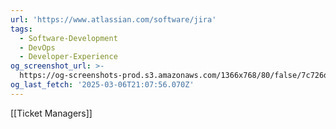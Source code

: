 ```yaml
---
url: 'https://www.atlassian.com/software/jira'
tags:
  - Software-Development
  - DevOps
  - Developer-Experience
og_screenshot_url: >-
  https://og-screenshots-prod.s3.amazonaws.com/1366x768/80/false/7c726d842f831681477bb1bf6b03fb838e01e1da8ca1dc1d2464aba99f591d0e.jpeg
og_last_fetch: '2025-03-06T21:07:56.070Z'
---
```

[[Ticket Managers]]
